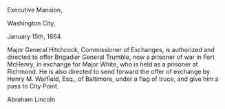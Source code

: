 Executive Mansion,

Washington City,

January 15th, 1864.

Major General Hitchcock, Commissioner of Exchanges, is authorized and directed to offer Brigadier General Trumble, now a prisoner of war in Fort McHenry, in exchange for Major White, who is held as a prisoner at Richmond. He is also directed to send forward the offer of exchange by Henry M. Warfield, Esq., of Baltimore, under a flag of truce, and give him a pass to City Point.

Abraham Lincoln